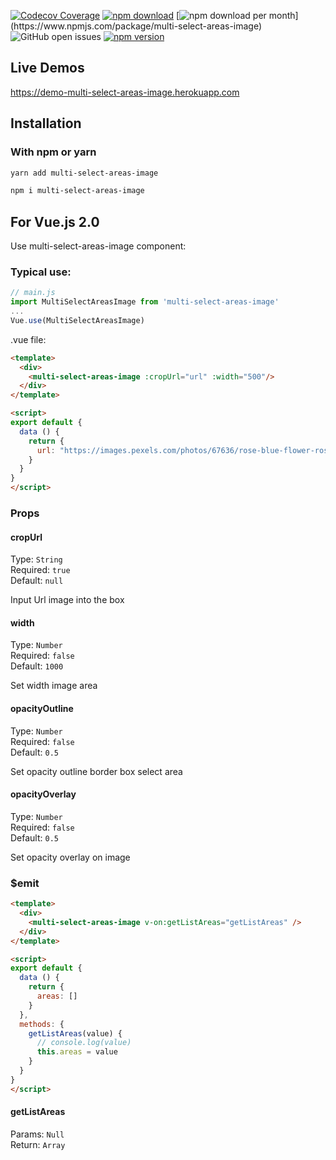 [![Codecov Coverage](https://img.shields.io/codecov/c/github/sun-asterisk-research/multi-select-areas-image/master.svg?style=flat-square)](https://codecov.io/gh/sun-asterisk-research/multi-select-areas-image/)
[![npm download](https://img.shields.io/npm/dt/multi-select-areas-image.svg?maxAge=30)](https://www.npmjs.com/package/multi-select-areas-image)
[![npm download per month](https://img.shields.io/npm/dm/multi-select-areas-image.svg?)](https://www.npmjs.com/package/multi-select-areas-image)
![GitHub open issues](https://img.shields.io/github/issues/sun-asterisk-research/multi-select-areas-image)
[![npm version](https://img.shields.io/npm/v/multi-select-areas-image.svg)](https://www.npmjs.com/package/multi-select-areas-image)

## Live Demos

https://demo-multi-select-areas-image.herokuapp.com

## Installation

### With npm or yarn

```bash
yarn add multi-select-areas-image

npm i multi-select-areas-image
```
## For Vue.js 2.0

Use multi-select-areas-image component:

### Typical use:
``` js
// main.js
import MultiSelectAreasImage from 'multi-select-areas-image'
...
Vue.use(MultiSelectAreasImage)
```
.vue file:
``` html
<template>
  <div>
    <multi-select-areas-image :cropUrl="url" :width="500"/>
  </div>
</template>

<script>
export default {
  data () {
    return {
      url: "https://images.pexels.com/photos/67636/rose-blue-flower-rose-blooms-67636.jpeg?auto=compress&cs=tinysrgb&dpr=1&w=500"
    }
  }
}
</script>
```

### Props
#### cropUrl
Type: `String`<br>
Required: `true`<br>
Default: `null`

Input Url image into the box

#### width
Type: `Number`<br>
Required: `false`<br>
Default: `1000`

Set width image area

#### opacityOutline
Type: `Number`<br>
Required: `false`<br>
Default: `0.5`

Set opacity outline border box select area

#### opacityOverlay
Type: `Number`<br>
Required: `false`<br>
Default: `0.5`

Set opacity overlay on image

### $emit

``` html
<template>
  <div>
    <multi-select-areas-image v-on:getListAreas="getListAreas" />
  </div>
</template>

<script>
export default {
  data () {
    return {
      areas: []
    }
  },
  methods: {
    getListAreas(value) {
      // console.log(value)
      this.areas = value
    }
  }
}
</script>
```

#### getListAreas
Params: `Null`<br>
Return: `Array`
